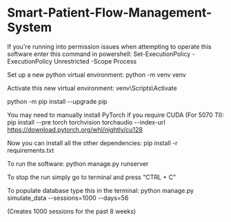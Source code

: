 # Smart-Patient-Flow-Management-System

If you're running into permission issues when attempting to operate this software enter this command in powershell: Set-ExecutionPolicy -ExecutionPolicy Unrestricted -Scope Process

Set up a new python virtual environment:
python -m venv venv

Activate this new virtual environment:
venv\Scripts\Activate

python -m pip install --upgrade pip

You may need to manually install PyTorch if you require CUDA (For 5070 TI):
pip install --pre torch torchvision torchaudio --index-url https://download.pytorch.org/whl/nightly/cu128

Now you can install all the other dependencies:
pip install -r requirements.txt

To run the software:
python manage.py runserver

To stop the run simply go to terminal and press "CTRL + C"

To populate database type this in the terminal: python manage.py simulate_data --sessions=1000 --days=56

(Creates 1000 sessions for the past 8 weeks)
